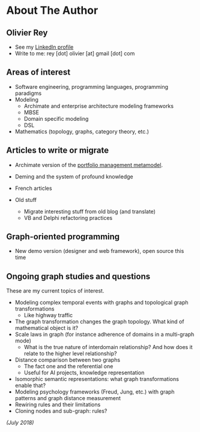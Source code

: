# About The Author

## Olivier Rey

  * See my [LinkedIn profile](https://www.linkedin.com/in/reyolivier/)
  * Write to me: rey [dot] olivier [at] gmail [dot] com

## Areas of interest

  * Software engineering, programming languages, programming paradigms
  * Modeling
    * Archimate and enterprise architecture modeling frameworks
    * MBSE
    * Domain specific modeling
    * DSL
  * Mathematics (topology, graphs, category theory, etc.)

## Articles to write or migrate

  * Archimate version of the [portfolio management metamodel](../articles/portfolio.md).
  * Deming and the system of profound knowledge
  * French articles
  * Old stuff

    * Migrate interesting stuff from old blog (and translate)
    * VB and Delphi refactoring practices

## Graph-oriented programming

  * New demo version (designer and web framework), open source this time

## Ongoing graph studies and questions

These are my current topics of interest.

  * Modeling complex temporal events with graphs and topological graph transformations
    * Like highway traffic
  * The graph transformation changes the graph topology. What kind of mathematical object is it?
  * Scale laws in graph (for instance adherence of domains in a multi-graph mode)
    * What is the true nature of interdomain relationship? And how does it relate to the higher level relationship?
  * Distance comparison between two graphs
    * The fact one and the referential one
    * Useful for AI projects, knowledge representation
  * Isomorphic semantic representations: what graph transformations enable that?
  * Modeling psychology frameworks (Freud, Jung, etc.) with graph patterns and graph distance measurement
  * Rewiring rules and their limitations
  * Cloning nodes and sub-graph: rules?


*(July 2018)*